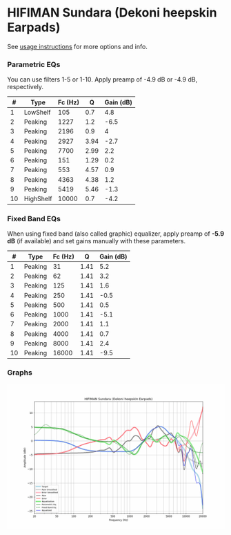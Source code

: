 # HIFIMAN Sundara (Dekoni heepskin Earpads)
See [usage instructions](https://github.com/jaakkopasanen/AutoEq#usage) for more options and info.

### Parametric EQs
You can use filters 1-5 or 1-10. Apply preamp of -4.9 dB or -4.9 dB, respectively.

|   # | Type      |   Fc (Hz) |    Q |   Gain (dB) |
|-----|-----------|-----------|------|-------------|
|   1 | LowShelf  |       105 | 0.7  |         4.8 |
|   2 | Peaking   |      1227 | 1.2  |        -6.5 |
|   3 | Peaking   |      2196 | 0.9  |         4   |
|   4 | Peaking   |      2927 | 3.94 |        -2.7 |
|   5 | Peaking   |      7700 | 2.99 |         2.2 |
|   6 | Peaking   |       151 | 1.29 |         0.2 |
|   7 | Peaking   |       553 | 4.57 |         0.9 |
|   8 | Peaking   |      4363 | 4.38 |         1.2 |
|   9 | Peaking   |      5419 | 5.46 |        -1.3 |
|  10 | HighShelf |     10000 | 0.7  |        -4.2 |

### Fixed Band EQs
When using fixed band (also called graphic) equalizer, apply preamp of **-5.9 dB** (if available) and set gains manually with these parameters.

|   # | Type    |   Fc (Hz) |    Q |   Gain (dB) |
|-----|---------|-----------|------|-------------|
|   1 | Peaking |        31 | 1.41 |         5.2 |
|   2 | Peaking |        62 | 1.41 |         3.2 |
|   3 | Peaking |       125 | 1.41 |         1.6 |
|   4 | Peaking |       250 | 1.41 |        -0.5 |
|   5 | Peaking |       500 | 1.41 |         0.5 |
|   6 | Peaking |      1000 | 1.41 |        -5.1 |
|   7 | Peaking |      2000 | 1.41 |         1.1 |
|   8 | Peaking |      4000 | 1.41 |         0.7 |
|   9 | Peaking |      8000 | 1.41 |         2.4 |
|  10 | Peaking |     16000 | 1.41 |        -9.5 |

### Graphs
![](./HIFIMAN%20Sundara%20(Dekoni%20heepskin%20Earpads).png)
